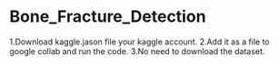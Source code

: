 # Bone_Fracture_Detection

1.Download kaggle.jason file your kaggle account.
2.Add it as a file to google collab and run the code.
3.No need to download the dataset.
